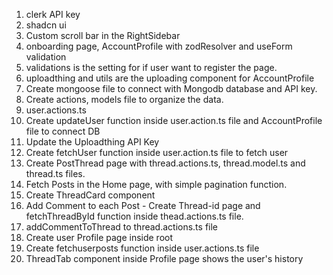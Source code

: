 1. clerk API key
2. shadcn ui
3. Custom scroll bar in the RightSidebar
4. onboarding page, AccountProfile with zodResolver and useForm validation
5. validations is the setting for if user want to register the page.
6. uploadthing and utils are the uploading component for AccountProfile
7. Create mongoose file to connect with Mongodb database and API key.
8. Create actions, models file to organize the data.
9. user.actions.ts
10. Create updateUser function inside user.action.ts file and AccountProfile file to connect DB
11. Update the Uploadthing API Key
12. Create fetchUser function inside user.action.ts file to fetch user
13. Create PostThread page with thread.actions.ts, thread.model.ts and thread.ts files.
14. Fetch Posts in the Home page, with simple pagination function.
15. Create ThreadCard component
16. Add Comment to each Post - Create Thread-id page and fetchThreadById function inside thead.actions.ts file.
17. addCommentToThread to thread.actions.ts file
18. Create user Profile page inside root
19. Create fetchuserposts function inside user.actions.ts file
20. ThreadTab component inside Profile page shows the user's history